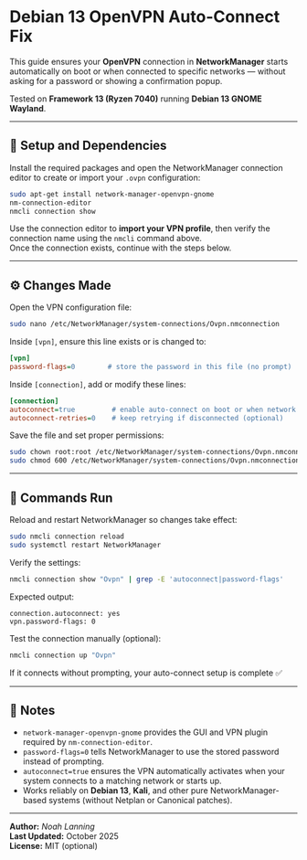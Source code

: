 # Debian 13 OpenVPN Auto-Connect Fix

This guide ensures your **OpenVPN** connection in **NetworkManager** starts automatically on boot or when connected to specific networks — without asking for a password or showing a confirmation popup.

Tested on **Framework 13 (Ryzen 7040)** running **Debian 13 GNOME Wayland**.

---

## 🧰 Setup and Dependencies

Install the required packages and open the NetworkManager connection editor to create or import your `.ovpn` configuration:

```bash
sudo apt-get install network-manager-openvpn-gnome
nm-connection-editor
nmcli connection show
```

Use the connection editor to **import your VPN profile**, then verify the connection name using the `nmcli` command above.  
Once the connection exists, continue with the steps below.

---

## ⚙️ Changes Made

Open the VPN configuration file:

```bash
sudo nano /etc/NetworkManager/system-connections/Ovpn.nmconnection
```

Inside `[vpn]`, ensure this line exists or is changed to:

```ini
[vpn]
password-flags=0        # store the password in this file (no prompt)
```

Inside `[connection]`, add or modify these lines:

```ini
[connection]
autoconnect=true         # enable auto-connect on boot or when network is active
autoconnect-retries=0    # keep retrying if disconnected (optional)
```

Save the file and set proper permissions:

```bash
sudo chown root:root /etc/NetworkManager/system-connections/Ovpn.nmconnection
sudo chmod 600 /etc/NetworkManager/system-connections/Ovpn.nmconnection
```

---

## 🚀 Commands Run

Reload and restart NetworkManager so changes take effect:

```bash
sudo nmcli connection reload
sudo systemctl restart NetworkManager
```

Verify the settings:

```bash
nmcli connection show "Ovpn" | grep -E 'autoconnect|password-flags'
```

Expected output:

```
connection.autoconnect: yes
vpn.password-flags: 0
```

Test the connection manually (optional):

```bash
nmcli connection up "Ovpn"
```

If it connects without prompting, your auto-connect setup is complete ✅

---

## 🧠 Notes

- `network-manager-openvpn-gnome` provides the GUI and VPN plugin required by `nm-connection-editor`.
- `password-flags=0` tells NetworkManager to use the stored password instead of prompting.
- `autoconnect=true` ensures the VPN automatically activates when your system connects to a matching network or starts up.
- Works reliably on **Debian 13**, **Kali**, and other pure NetworkManager-based systems (without Netplan or Canonical patches).

---

**Author:** *Noah Lanning*  
**Last Updated:** October 2025  
**License:** MIT (optional)

